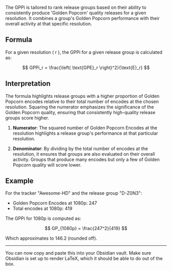 The GPPi is tailored to rank release groups based on their ability to consistently produce 'Golden Popcorn' quality releases for a given resolution. It combines a group's Golden Popcorn performance with their overall activity at that specific resolution.

## Formula

For a given resolution \( r \), the GPPi for a given release group is calculated as:

$$ 
GPPi_r = \frac{\left( \text{GPE}_r \right)^2}{\text{E}_r} 
$$

## Interpretation

The formula highlights release groups with a higher proportion of Golden Popcorn encodes relative to their total number of encodes at the chosen resolution. Squaring the numerator emphasizes the significance of the Golden Popcorn quality, ensuring that consistently high-quality release groups score higher.

1. **Numerator**: The squared number of Golden Popcorn Encodes at the resolution highlights a release group's performance at that particular resolution.

2. **Denominator**: By dividing by the total number of encodes at the resolution, it ensures that groups are also evaluated on their overall activity. Groups that produce many encodes but only a few of Golden Popcorn quality will score lower.

## Example

For the tracker "Awesome-HD" and the release group "D-Z0N3":

- Golden Popcorn Encodes at 1080p: 247
- Total encodes at 1080p: 419

The GPPi for 1080p is computed as:

$$ 
GP_{1080p} = \frac{247^2}{419}
$$

Which approximates to 146.2 (rounded off).

---

You can now copy and paste this into your Obsidian vault. Make sure Obsidian is set up to render LaTeX, which it should be able to do out of the box.